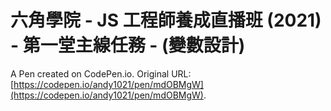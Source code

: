 # 六角學院 - JS 工程師養成直播班 (2021) - 第一堂主線任務 - (變數設計)

A Pen created on CodePen.io. Original URL: [https://codepen.io/andy1021/pen/mdOBMgW](https://codepen.io/andy1021/pen/mdOBMgW).


